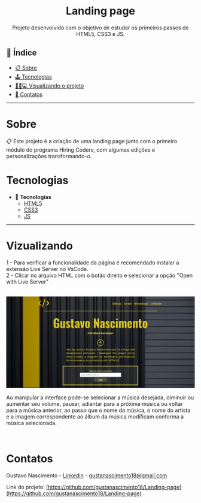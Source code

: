 <h1 align="center"> Landing page</h1>
<p align="center"> Projeto desenvolvido com o objetivo de estudar os primeiros passos de HTML5, CSS3 e JS. </p>

## 📕 Índice

- [📋 Sobre](#Sobre)
- [🕹 Tecnologias](#Tecnologias)
- [👩🏻💻 Visualizando o projeto](#Visualizando)
- [📲 Contatos](#Contatos)

<hr>

<!-- About -->

# Sobre

<p align="left"> 📋 Este projeto é a criação de uma landing page junto com o primeiro módulo do programa Hiring Coders, com algumas edições e personalizações transformando-o. </p>

<!-- TECHNOLOGIES -->

# Tecnologias

- 🧩 **Tecnologias**
  - [HTML5](https://developer.mozilla.org/pt-BR/docs/Web/HTML)
  - [CSS3](https://developer.mozilla.org/pt-BR/docs/Web/CSS)
  - [JS](https://developer.mozilla.org/pt-BR/docs/Web/JavaScript)

<hr>

<!-- TECHNOLOGIES -->

# Vizualizando

1 - Para verificar a funcionalidade da página é recomendado instalar a extensão Live Server no VsCode. <br> 2 - Clicar no arquivo HTML com o botão direito e selecionar a opção "Open with Live Server"

<br>

<img src='./print.jpeg'>

<br>

Ao manipular a interface pode-se selecionar a música desejada, diminuir ou aumentar seu volume, pausar, adiantar para a próxima música ou voltar para a música anterior, ao passo que o nome da música, o nome do artista e a imagem correspondente ao álbum da música modificam conforma a música selecionada.

<br>

<!-- CONTACT -->

# Contatos

Gustavo Nascimento - [Linkedin](https://www.linkedin.com/in/gustanascimento18/) - gustanascimento18@gmail.com

Link do projeto: [https://github.com/gustanascimento18/Landing-page](https://github.com/gustanascimento18/Landing-page)
